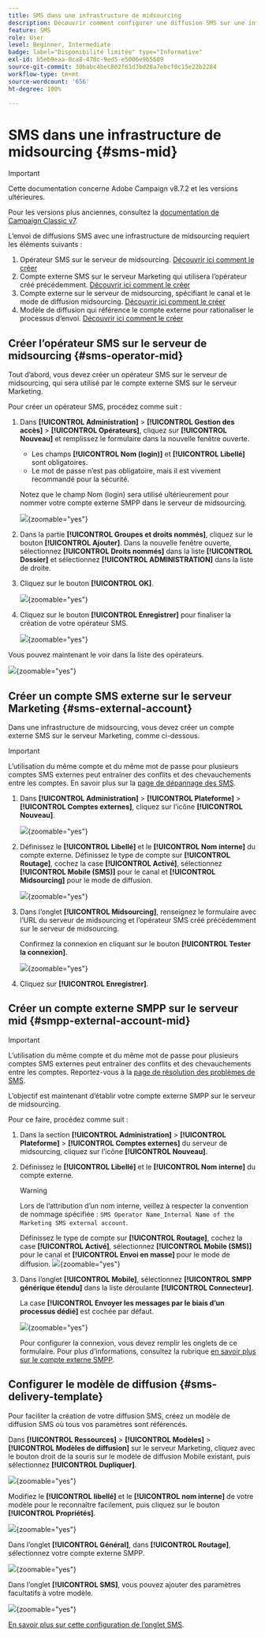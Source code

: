 ```yaml
---
title: SMS dans une infrastructure de midsourcing
description: Découvrir comment configurer une diffusion SMS sur une infrastructure de midsourcing
feature: SMS
role: User
level: Beginner, Intermediate
badge: label="Disponibilité limitée" type="Informative"
exl-id: b5eb9eaa-0ca8-478c-9ed5-e5006e9b5609
source-git-commit: 30babc4bec802f61d3bd28a7ebcf0c15e22b2284
workflow-type: tm+mt
source-wordcount: '656'
ht-degree: 100%

---
```


# SMS dans une infrastructure de midsourcing {#sms-mid}

>[!IMPORTANT]
>
>Cette documentation concerne Adobe Campaign v8.7.2 et les versions ultérieures.
>
>Pour les versions plus anciennes, consultez la [documentation de Campaign Classic v7](https://experienceleague.adobe.com/fr/docs/campaign-classic/using/sending-messages/sending-messages-on-mobiles/sms-set-up/sms-set-up).

L’envoi de diffusions SMS avec une infrastructure de midsourcing requiert les éléments suivants :

1. Opérateur SMS sur le serveur de midsourcing. [Découvrir ici comment le créer](#sms-operator-mid)
1. Compte externe SMS sur le serveur Marketing qui utilisera l’opérateur créé précédemment. [Découvrir ici comment le créer](#sms-external-account)
1. Compte externe sur le serveur de midsourcing, spécifiant le canal et le mode de diffusion midsourcing. [Découvrir ici comment le créer](#smpp-external-account-mid)
1. Modèle de diffusion qui référence le compte externe pour rationaliser le processus d’envoi. [Découvrir ici comment le créer](#sms-delivery-template)

## Créer l’opérateur SMS sur le serveur de midsourcing {#sms-operator-mid}

Tout d’abord, vous devez créer un opérateur SMS sur le serveur de midsourcing, qui sera utilisé par le compte externe SMS sur le serveur Marketing.

Pour créer un opérateur SMS, procédez comme suit :

1. Dans **[!UICONTROL Administration]** > **[!UICONTROL Gestion des accès]** > **[!UICONTROL Opérateurs]**, cliquez sur **[!UICONTROL Nouveau]** et remplissez le formulaire dans la nouvelle fenêtre ouverte.

   * Les champs **[!UICONTROL Nom (login)]** et **[!UICONTROL Libellé]** sont obligatoires.
   * Le mot de passe n’est pas obligatoire, mais il est vivement recommandé pour la sécurité.

   Notez que le champ Nom (login) sera utilisé ultérieurement pour nommer votre compte externe SMPP dans le serveur de midsourcing.

   ![](assets/smsoperator_mid.png){zoomable="yes"}

1. Dans la partie **[!UICONTROL Groupes et droits nommés]**, cliquez sur le bouton **[!UICONTROL Ajouter]**.
Dans la nouvelle fenêtre ouverte, sélectionnez **[!UICONTROL Droits nommés]** dans la liste **[!UICONTROL Dossier]** et sélectionnez **[!UICONTROL ADMINISTRATION]** dans la liste de droite.

1. Cliquez sur le bouton **[!UICONTROL OK]**.

   ![](assets/smsoperator_rights.png){zoomable="yes"}

1. Cliquez sur le bouton **[!UICONTROL Enregistrer]** pour finaliser la création de votre opérateur SMS.

   ![](assets/smsoperator_save.png){zoomable="yes"}

Vous pouvez maintenant le voir dans la liste des opérateurs.

![](assets/smsoperator_list.png){zoomable="yes"}

## Créer un compte SMS externe sur le serveur Marketing {#sms-external-account}

Dans une infrastructure de midsourcing, vous devez créer un compte externe SMS sur le serveur Marketing, comme ci-dessous.

>[!IMPORTANT]
>
>L’utilisation du même compte et du même mot de passe pour plusieurs comptes SMS externes peut entraîner des conflits et des chevauchements entre les comptes. En savoir plus sur la [page de dépannage des SMS](smpp-connection.md#sms-troubleshooting).

1. Dans **[!UICONTROL Administration]** > **[!UICONTROL Plateforme]** > **[!UICONTROL Comptes externes]**, cliquez sur l’icône **[!UICONTROL Nouveau]**.

   ![](assets/sms_extaccount.png){zoomable="yes"}

1. Définissez le **[!UICONTROL Libellé]** et le **[!UICONTROL Nom interne]** du compte externe. Définissez le type de compte sur **[!UICONTROL Routage]**, cochez la case **[!UICONTROL Activé]**, sélectionnez **[!UICONTROL Mobile (SMS)]** pour le canal et **[!UICONTROL Midsourcing]** pour le mode de diffusion.

   ![](assets/mid_smsextaccount.png){zoomable="yes"}

1. Dans l’onglet **[!UICONTROL Midsourcing]**, renseignez le formulaire avec l’URL du serveur de midsourcing et l’opérateur SMS créé précédemment sur le serveur de midsourcing.

   Confirmez la connexion en cliquant sur le bouton **[!UICONTROL Tester la connexion]**.

   ![](assets/midtab_smsextaccount.png){zoomable="yes"}

1. Cliquez sur **[!UICONTROL Enregistrer]**.

## Créer un compte externe SMPP sur le serveur mid {#smpp-external-account-mid}

>[!IMPORTANT]
>
>L’utilisation du même compte et du même mot de passe pour plusieurs comptes SMS externes peut entraîner des conflits et des chevauchements entre les comptes. Reportez-vous à la [page de résolution des problèmes de SMS](smpp-connection.md#sms-troubleshooting).

L’objectif est maintenant d’établir votre compte externe SMPP sur le serveur de midsourcing.

Pour ce faire, procédez comme suit :

1. Dans la section **[!UICONTROL Administration]** > **[!UICONTROL Plateforme]** > **[!UICONTROL Comptes externes]** du serveur de midsourcing, cliquez sur l’icône **[!UICONTROL Nouveau]**.

1. Définissez le **[!UICONTROL Libellé]** et le **[!UICONTROL Nom interne]** du compte externe.

   >[!WARNING]
   >
   >Lors de l’attribution d’un nom interne, veillez à respecter la convention de nommage spécifiée : `SMS Operator Name_Internal Name of the Marketing SMS external account`.
   >

   Définissez le type de compte sur **[!UICONTROL Routage]**, cochez la case **[!UICONTROL Activé]**, sélectionnez **[!UICONTROL Mobile (SMS)]** pour le canal et **[!UICONTROL Envoi en masse]** pour le mode de diffusion.
   ![](assets/mid_extaccount.png){zoomable="yes"}

1. Dans l’onglet **[!UICONTROL Mobile]**, sélectionnez **[!UICONTROL SMPP générique étendu]** dans la liste déroulante **[!UICONTROL Connecteur]**.

   La case **[!UICONTROL Envoyer les messages par le biais d’un processus dédié]** est cochée par défaut.

   ![](assets/sms_extaccount_connector.png){zoomable="yes"}

   Pour configurer la connexion, vous devez remplir les onglets de ce formulaire. Pour plus d’informations, consultez la rubrique [en savoir plus sur le compte externe SMPP](smpp-external-account.md#smpp-connection-settings).

## Configurer le modèle de diffusion {#sms-delivery-template}

Pour faciliter la création de votre diffusion SMS, créez un modèle de diffusion SMS où tous vos paramètres sont référencés.

Dans **[!UICONTROL Ressources]** > **[!UICONTROL Modèles]** > **[!UICONTROL Modèles de diffusion]** sur le serveur Marketing, cliquez avec le bouton droit de la souris sur le modèle de diffusion Mobile existant, puis sélectionnez **[!UICONTROL Dupliquer]**.

![](assets/sms_template_duplicate.png){zoomable="yes"}

Modifiez le **[!UICONTROL libellé]** et le **[!UICONTROL nom interne]** de votre modèle pour le reconnaître facilement, puis cliquez sur le bouton **[!UICONTROL Propriétés]**.

![](assets/sms_template_name.png){zoomable="yes"}

Dans l’onglet **[!UICONTROL Général]**, dans **[!UICONTROL Routage]**, sélectionnez votre compte externe SMPP.

![](assets/mid_template.png){zoomable="yes"}

Dans l’onglet **[!UICONTROL SMS]**, vous pouvez ajouter des paramètres facultatifs à votre modèle.

![](assets/sms_template_properties.png){zoomable="yes"}

[En savoir plus sur cette configuration de l’onglet SMS](sms-delivery-settings.md).
